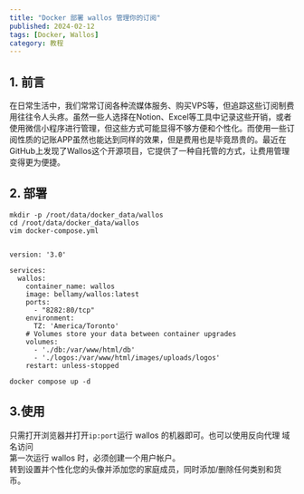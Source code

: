 ```yaml
---
title: "Docker 部署 wallos 管理你的订阅"
published: 2024-02-12
tags: [Docker, Wallos]
category: 教程
---
```


## 1\. 前言

在日常生活中，我们常常订阅各种流媒体服务、购买VPS等，但追踪这些订阅制费用往往令人头疼。虽然一些人选择在Notion、Excel等工具中记录这些开销，或者使用微信小程序进行管理，但这些方式可能显得不够方便和个性化。而使用一些订阅性质的记账APP虽然也能达到同样的效果，但是费用也是毕竟昂贵的。最近在GitHub上发现了Wallos这个开源项目，它提供了一种自托管的方式，让费用管理变得更为便捷。

## 2\. 部署

```shell
mkdir -p /root/data/docker_data/wallos
cd /root/data/docker_data/wallos
vim docker-compose.yml
```

```shell

version: '3.0'

services:
  wallos:
    container_name: wallos
    image: bellamy/wallos:latest
    ports:
      - "8282:80/tcp"
    environment:
      TZ: 'America/Toronto'
    # Volumes store your data between container upgrades
    volumes:
      - './db:/var/www/html/db'
      - './logos:/var/www/html/images/uploads/logos'
    restart: unless-stopped
```

```shell
docker compose up -d
```

## 3.使用

只需打开浏览器并打开`ip:port`运行 wallos 的机器即可。也可以使用反向代理 域名访问  
第一次运行 wallos 时，必须创建一个用户帐户。  
转到设置并个性化您的头像并添加您的家庭成员，同时添加/删除任何类别和货币。

<picture>
    <source srcset="https://s3.catcat.blog/images/2024/02/image-11.avif" type="image/avif">
    <source srcset="https://s3.catcat.blog/images/2024/02/image-11.webp" type="image/webp">
    <img src="https://s3.catcat.blog/images/2024/02/image-11.jpg" alt="" loading="lazy">
</picture>

<picture>
    <source srcset="https://s3.catcat.blog/images/2024/02/image-12.avif" type="image/avif">
    <source srcset="https://s3.catcat.blog/images/2024/02/image-12.webp" type="image/webp">
    <img src="https://s3.catcat.blog/images/2024/02/image-12.jpg" alt="" loading="lazy">
</picture>

<picture>
    <source srcset="https://s3.catcat.blog/images/2024/02/image-13.avif" type="image/avif">
    <source srcset="https://s3.catcat.blog/images/2024/02/image-13.webp" type="image/webp">
    <img src="https://s3.catcat.blog/images/2024/02/image-13.jpg" alt="" loading="lazy">
</picture>
